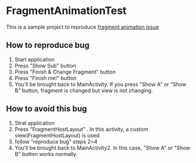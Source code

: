 # FragmentAnimationTest

This is a sample project to reproduce [fragment animation issue](https://issuetracker.google.com/issues/37036000)

## How to reproduce bug
1. Start application
2. Press "Show Sub" button
3. Press "Finish & Change Fragment" button
4. Press "Finish me!" button
5. You'll be brought back to MainActivity. If you press "Show A" or "Show B" button, fragment is changed but view is not changing.

## How to avoid this bug
1. Strat application
2. Press "FragmentHostLayout" . In this activity, a custom view(FragmentHostLayout) is used.
3. follow "reproduce bug" steps 2~4
4. You'll be brought back to MainActivity2. In this case, "Show A" or "Show B" button works normally.
